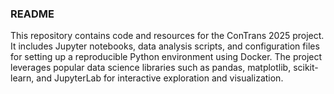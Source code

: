 ### README

This repository contains code and resources for the ConTrans 2025 project. It includes Jupyter notebooks, data analysis scripts, and configuration files for setting up a reproducible Python environment using Docker. The project leverages popular data science libraries such as pandas, matplotlib, scikit-learn, and JupyterLab for interactive exploration and visualization.